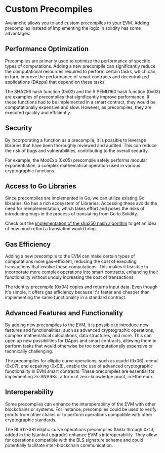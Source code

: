 # Custom Precompiles

Avalanche allows you to add custom precompiles to your EVM. Adding precompiles instead of
implementing the logic in solidity has some advantages:

## Performance Optimization

Precompiles are primarily used to optimize the performance of specific types of computations. Adding
a new precompile can significantly reduce the computational resources required to perform certain
tasks, which can, in turn, improve the performance of smart contracts and decentralized applications
(DApps) that depend on these tasks.

The SHA256 hash function (0x02) and the RIPEMD160 hash function (0x03) are examples of precompiles
that significantly improve performance. If these functions had to be implemented in a smart
contract, they would be computationally expensive and slow. However, as precompiles, they are
executed quickly and efficiently.

## Security

By incorporating a function as a precompile, it is possible to leverage libraries that have been
thoroughly reviewed and audited. This can reduce the risk of bugs and vulnerabilities, contributing
to the overall security.

For example, the ModExp (0x05) precompile safely performs modular exponentiation, a complex
mathematical operation used in various cryptographic functions.

## Access to Go Libraries

Since precompiles are implemented in Go, we can utilize existing Go libraries. Go has a rich
ecosystem of Libraries. Accessing these avoids the need for reimplementation, which takes effort and
poses the risks of introducing bugs in the process of translating from Go to Solidity.

Check out the [implementation of the sha256 hash
algorithm](https://cs.opensource.google/go/go/+/refs/tags/go1.20.5:src/crypto/sha256/sha256.go) to
get an idea of how much effort a translation would bring.

## Gas Efficiency

Adding a new precompile to the EVM can make certain types of computations more gas-efficient,
reducing the cost of executing transactions that involve these computations. This makes it feasible
to incorporate more complex operations into smart contracts, enhancing their functionality without
unduly increasing the cost of transactions.

The identity precompile (0x04) copies and returns input data. Even though it's simple, it offers gas
efficiency because it's faster and cheaper than implementing the same functionality in a standard
contract.

## Advanced Features and Functionality

By adding new precompiles to the EVM, it is possible to introduce new features and functionalities,
such as advanced cryptographic operations, complex mathematical calculations, data structures, and
more. This can open up new possibilities for DApps and smart contracts, allowing them to perform
tasks that would otherwise be too computationally expensive or technically challenging.

The precompiles for elliptic curve operations, such as ecadd (0x06), ecmul (0x07), and ecpairing
(0x08), enable the use of advanced cryptographic functionality in EVM smart contracts. These
precompiles are essential for implementing zk-SNARKs, a form of zero-knowledge proof, in Ethereum.

## Interoperability

Some precompiles can enhance the interoperability of the EVM with other blockchains or systems. For
instance, precompiles could be used to verify proofs from other chains or to perform operations
compatible with other cryptographic standards.

The BLS12-381 elliptic curve operations precompiles (0x0a through 0x13, added in the Istanbul
upgrade) enhance EVM's interoperability. They allow for operations compatible with the BLS signature
scheme and could potentially facilitate inter-blockchain communication.

